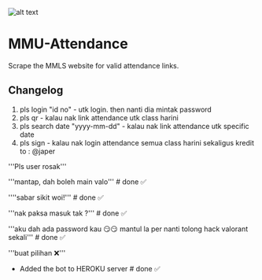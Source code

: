 ![alt text](https://external-content.duckduckgo.com/iu/?u=http%3A%2F%2Fimages.cdn4.stockunlimited.net%2Fclipart%2Fpixel-art-skull_1959058.jpg&f=1&nofb=1)

# MMU-Attendance

Scrape the MMLS website for valid attendance links.

## Changelog

1. pls login "id no" - utk login. then nanti dia mintak password
2. pls qr - kalau nak link attendance utk class harini
3. pls search date "yyyy-mm-dd" - kalau nak link attendance utk specific date
4. pls sign - kalau nak login attendance semua class harini sekaligus
   kredit to : @japer

'''Pls user rosak'''

'''mantap, dah boleh main valo''' # done ✅

''''sabar sikit woi!''' # done ✅

'''nak paksa masuk tak ?''' # done ✅

'''aku dah ada password kau :smirk::smirk:
mantul la per
nanti tolong hack valorant sekali''' # done ✅

'''buat pilihan ❌'''

- Added the bot to HEROKU server # done ✅
